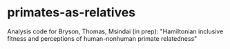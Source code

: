 # primates-as-relatives
Analysis code for Bryson, Thomas, Msindai (in prep): "Hamiltonian inclusive fitness and perceptions of human-nonhuman primate relatedness"
